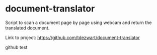 # document-translator
Script to scan a document page by page using webcam and return the translated document. 

Link to project:
https://github.com/tdezwart/document-translator

github test
